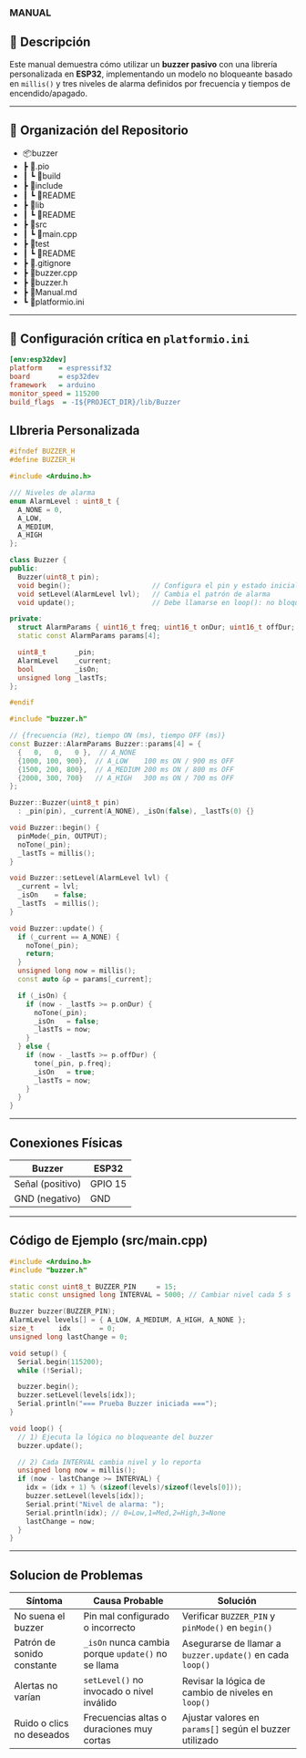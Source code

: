 
### MANUAL

## 📌 Descripción

Este manual demuestra cómo utilizar un **buzzer pasivo** con una librería personalizada en **ESP32**, implementando un modelo no bloqueante basado en `millis()` y tres niveles de alarma definidos por frecuencia y tiempos de encendido/apagado.

------------------------

## 📂 Organización del Repositorio

- 📦buzzer
-  ┣ 📂.pio
-  ┃ ┗ 📂build
-  ┣ 📂include
-  ┃ ┗ 📜README
-  ┣ 📂lib
-  ┃ ┗ 📜README
-  ┣ 📂src
-  ┃ ┗ 📜main.cpp
-  ┣ 📂test
-  ┃ ┗ 📜README
-  ┣ 📜.gitignore
-  ┣ 📜buzzer.cpp
-  ┣ 📜buzzer.h
-  ┣ 📜Manual.md
-  ┗ 📜platformio.ini


------------------------

## 🔧 Configuración crítica en `platformio.ini`

```ini
[env:esp32dev]
platform    = espressif32
board       = esp32dev
framework   = arduino
monitor_speed = 115200
build_flags  = -I${PROJECT_DIR}/lib/Buzzer
```

## LIbreria Personalizada

```cpp
#ifndef BUZZER_H
#define BUZZER_H

#include <Arduino.h>

/// Niveles de alarma
enum AlarmLevel : uint8_t {
  A_NONE = 0,
  A_LOW,
  A_MEDIUM,
  A_HIGH
};

class Buzzer {
public:
  Buzzer(uint8_t pin);
  void begin();                    // Configura el pin y estado inicial
  void setLevel(AlarmLevel lvl);   // Cambia el patrón de alarma
  void update();                   // Debe llamarse en loop(): no bloqueante

private:
  struct AlarmParams { uint16_t freq; uint16_t onDur; uint16_t offDur; };
  static const AlarmParams params[4];

  uint8_t       _pin;
  AlarmLevel    _current;
  bool          _isOn;
  unsigned long _lastTs;
};

#endif
```

```cpp
#include "buzzer.h"

// {frecuencia (Hz), tiempo ON (ms), tiempo OFF (ms)}
const Buzzer::AlarmParams Buzzer::params[4] = {
  {   0,   0,   0 },  // A_NONE
  {1000, 100, 900},  // A_LOW    100 ms ON / 900 ms OFF
  {1500, 200, 800},  // A_MEDIUM 200 ms ON / 800 ms OFF
  {2000, 300, 700}   // A_HIGH   300 ms ON / 700 ms OFF
};

Buzzer::Buzzer(uint8_t pin)
  : _pin(pin), _current(A_NONE), _isOn(false), _lastTs(0) {}

void Buzzer::begin() {
  pinMode(_pin, OUTPUT);
  noTone(_pin);
  _lastTs = millis();
}

void Buzzer::setLevel(AlarmLevel lvl) {
  _current = lvl;
  _isOn    = false;
  _lastTs  = millis();
}

void Buzzer::update() {
  if (_current == A_NONE) {
    noTone(_pin);
    return;
  }
  unsigned long now = millis();
  const auto &p = params[_current];

  if (_isOn) {
    if (now - _lastTs >= p.onDur) {
      noTone(_pin);
      _isOn   = false;
      _lastTs = now;
    }
  } else {
    if (now - _lastTs >= p.offDur) {
      tone(_pin, p.freq);
      _isOn   = true;
      _lastTs = now;
    }
  }
}
```

------------------------
## Conexiones Físicas

| **Buzzer**     | **ESP32**   |
| -------------- | ----------- |
| Señal (positivo) | GPIO 15   |
| GND (negativo)   | GND       |

------------------------

## Código de Ejemplo (src/main.cpp)

```cpp
#include <Arduino.h>
#include "buzzer.h"

static const uint8_t BUZZER_PIN     = 15;
static const unsigned long INTERVAL = 5000; // Cambiar nivel cada 5 s

Buzzer buzzer(BUZZER_PIN);
AlarmLevel levels[] = { A_LOW, A_MEDIUM, A_HIGH, A_NONE };
size_t      idx       = 0;
unsigned long lastChange = 0;

void setup() {
  Serial.begin(115200);
  while (!Serial);

  buzzer.begin();
  buzzer.setLevel(levels[idx]);
  Serial.println("=== Prueba Buzzer iniciada ===");
}

void loop() {
  // 1) Ejecuta la lógica no bloqueante del buzzer
  buzzer.update();

  // 2) Cada INTERVAL cambia nivel y lo reporta
  unsigned long now = millis();
  if (now - lastChange >= INTERVAL) {
    idx = (idx + 1) % (sizeof(levels)/sizeof(levels[0]));
    buzzer.setLevel(levels[idx]);
    Serial.print("Nivel de alarma: ");
    Serial.println(idx); // 0=Low,1=Med,2=High,3=None
    lastChange = now;
  }
}
```

------------------------

## Solucion de Problemas

| **Síntoma**                        | **Causa Probable**                       | **Solución**                                                   |
|------------------------------------|-------------------------------------------|----------------------------------------------------------------|
| No suena el buzzer                 | Pin mal configurado o incorrecto          | Verificar `BUZZER_PIN` y `pinMode()` en `begin()`              |
| Patrón de sonido constante         | `_isOn` nunca cambia porque `update()` no se llama | Asegurarse de llamar a `buzzer.update()` en cada `loop()`      |
| Alertas no varían                  | `setLevel()` no invocado o nivel inválido | Revisar la lógica de cambio de niveles en `loop()`            |
| Ruido o clics no deseados          | Frecuencias altas o duraciones muy cortas | Ajustar valores en `params[]` según el buzzer utilizado        |

